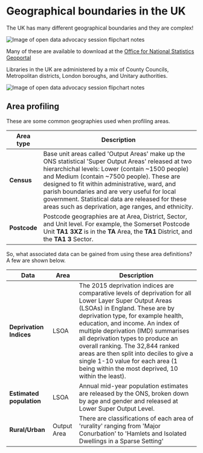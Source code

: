 Geographical boundaries in the UK
=================================

The UK has many different geographical boundaries and they are complex!

![Image of open data advocacy session flipchart notes](https://raw.githubusercontent.com/LibrariesHacked/geography-librarydata/master/images/Geographies.png)

Many of these are available to download at the [Office for National Statistics Geoportal](http://geoportal.statistics.gov.uk/)

Libraries in the UK are administered by a mix of County Councils, Metropolitan districts, London boroughs, and Unitary authorities.

![Image of open data advocacy session flipchart notes](https://raw.githubusercontent.com/LibrariesHacked/geography-librarydata/master/images/local-government-hierarchy.gif)

Area profiling
--------------

These are some common geographies used when profiling areas.

| Area type | Description |
| --------- | ----------- |
| **Census** | Base unit areas called 'Output Areas' make up the ONS statistical 'Super Output Areas' released at two hierarchichal levels: Lower (contain ~1500 people) and Medium (contain ~7500 people).  These are designed to fit within administrative, ward, and parish boundaries and are very useful for local government. Statistical data are released for these areas such as deprivation, age ranges, and ethnicity. |
| **Postcode** | Postcode geographies are at Area, District, Sector, and Unit level.  For example, the Somerset Postcode Unit **TA1 3XZ** is in the **TA** Area, the **TA1** District, and the **TA1 3** Sector. |

So, what associated data can be gained from using these area definitions? A few are shown below.

| Data | Area | Description |
| ---- | ---- | ----------- |
| **Deprivation Indices** | LSOA | The 2015 deprivation indices are comparative levels of deprivation for all Lower Layer Super Output Areas (LSOAs) in England.  These are by deprivation type, for example health, education, and income.  An index of multiple deprivation (IMD) summarises all deprivation types to produce an overall ranking.  The 32,844 ranked areas are then split into deciles to give a single 1-10 value for each area (1 being within the most deprived, 10 within the least). |
| **Estimated population** | LSOA | Annual mid-year population estimates are released by the ONS, broken down by age and gender and released at Lower Super Output Level. |
| **Rural/Urban** | Output Area | There are classifications of each area of 'rurality' ranging from 'Major Conurbation' to 'Hamlets and Isolated Dwellings in a Sparse Setting' |